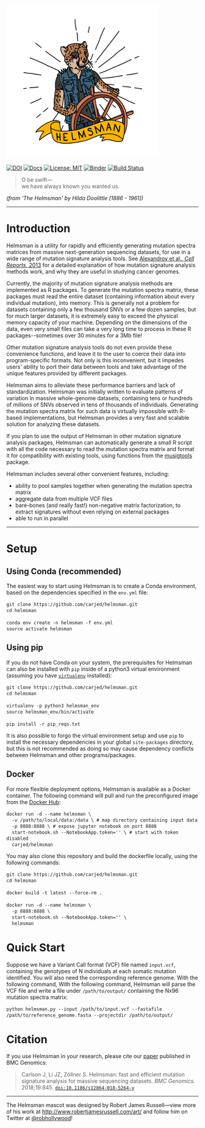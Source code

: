 <img src="https://raw.githubusercontent.com/carjed/helmsman/master/assets/Helmsman_white_bg.png" width="400" height="400">

[![DOI](https://zenodo.org/badge/136064814.svg)](https://zenodo.org/badge/latestdoi/136064814) [![Docs](https://img.shields.io/badge/docs-latest-blue.svg)](http://www.jedidiahcarlson.com/docs/helmsman) [![License: MIT](https://img.shields.io/badge/license-MIT-blue.svg?style=flat)](https://opensource.org/licenses/MIT) [![Binder](https://img.shields.io/badge/launch-binder-d06681.svg?style=flat)](https://mybinder.org/v2/gh/carjed/helmsman/master) [![Build Status](https://travis-ci.org/carjed/helmsman.svg?branch=master)](https://travis-ci.org/carjed/helmsman)

> O be swift—<br />
we have always known you wanted us.

_(from 'The Helmsman' by Hilda Doolittle [1886 - 1961])_

------------------------------------

# Introduction

Helmsman is a utility for rapidly and efficiently generating mutation spectra matrices from massive next-generation sequencing datasets, for use in a wide range of mutation signature analysis tools. See [Alexandrov et al., _Cell Reports_, 2013](https://www.ncbi.nlm.nih.gov/pmc/articles/PMC3588146/) for a detailed explanation of how mutation signature analysis methods work, and why they are useful in studying cancer genomes.

Currently, the majority of mutation signature analysis methods are implemented as R packages. To generate the mutation spectra matrix, these packages must read the entire dataset (containing information about every individual mutation), into memory. This is generally not a problem for datasets containing only a few thousand SNVs or a few dozen samples, but for much larger datasets, it is extremely easy to exceed the physical memory capacity of your machine. Depending on the dimensions of the data, even very small files can take a very long time to process in these R packages--sometimes over 30 minutes for a 3Mb file!

Other mutation signature analysis tools do not even provide these convenience functions, and leave it to the user to coerce their data into program-specific formats. Not only is this inconvenient, but it impedes users' ability to port their data between tools and take advantage of the unique features provided by different packages.

Helmsman aims to alleviate these performance barriers and lack of standardization. Helmsman was initially written to evaluate patterns of variation in massive whole-genome datasets, containing tens or hundreds of millions of SNVs observed in tens of thousands of individuals. Generating the mutation spectra matrix for such data is virtually impossible with R-based implementations, but Helmsman provides a very fast and scalable solution for analyzing these datasets.

If you plan to use the output of Helmsman in other mutation signature analysis packages, Helmsman can automatically generate a small R script with all the code necessary to read the mutation spectra matrix and format it for compatibility with existing tools, using functions from the [musigtools](https://github.com/carjed/musigtools) package.

Helmsman includes several other convenient features, including:

- ability to pool samples together when generating the mutation spectra matrix
- aggregate data from multiple VCF files
- bare-bones (and really fast!) non-negative matrix factorization, to extract signatures without even relying on external packages
- able to run in parallel

------------------------------------

# Setup

## Using Conda (recommended)

The easiest way to start using Helmsman is to create a Conda environment, based on the dependencies specified in the `env.yml` file:

```{sh}
git clone https://github.com/carjed/helmsman.git
cd helmsman

conda env create -n helmsman -f env.yml
source activate helmsman
```

## Using pip

If you do not have Conda on your system, the prerequisites for Helmsman can also be installed with `pip` inside of a python3 virtual environment (assuming you have [`virtualenv`](https://virtualenv.pypa.io/en/latest/) installed):

```{sh}
git clone https://github.com/carjed/helmsman.git
cd helmsman

virtualenv -p python3 helmsman_env
source helmsman_env/bin/activate

pip install -r pip_reqs.txt
```

It is also possible to forgo the virtual environment setup and use `pip` to install the necessary dependencies in your global `site-packages` directory, but this is not recommended as doing so may cause dependency conflicts between Helmsman and other programs/packages.

## Docker

For more flexible deployment options, Helmsman is available as a Docker container. The following command will pull and run the preconfigured image from the [Docker Hub](https://hub.docker.com/):

```
docker run -d --name helmsman \
  -v /path/to/local/data:/data \ # map directory containing input data
  -p 8888:8888 \ # expose jupyter notebook on port 8888
  start-notebook.sh --NotebookApp.token='' \ # start with token disabled
  carjed/helmsman
```

You may also clone this repository and build the dockerfile locally, using the following commands:

```{sh}
git clone https://github.com/carjed/helmsman.git
cd helmsman

docker build -t latest --force-rm .

docker run -d --name helmsman \
  -p 8888:8888 \
  start-notebook.sh --NotebookApp.token='' \
  helmsman
```

# Quick Start

Suppose we have a Variant Call format (VCF) file named `input.vcf`, containing the genotypes of N individuals at each somatic mutation identified. You will also need the corresponding reference genome. With the following command, With the following command, Helmsman will parse the VCF file and write a file under `/path/to/output/` containing the Nx96 mutation spectra matrix:

```{sh}
python helmsman.py --input /path/to/input.vcf --fastafile /path/to/reference_genome.fasta --projectdir /path/to/output/
```

# Citation
If you use Helmsman in your research, please cite our [paper](https://bmcgenomics.biomedcentral.com/articles/10.1186/s12864-018-5264-y) published in BMC Genomics:

> Carlson J, Li JZ, Z&ouml;llner S. Helmsman: fast and efficient mutation signature analysis for massive sequencing datasets. *BMC Genomics.* 2018;19:845. [`doi:10.1186/s12864-018-5264-y`](http://dx.doi.org/10.1186/s12864-018-5264-y)

-------------

The Helmsman mascot was designed by Robert James Russell—view more of his work at http://www.robertjamesrussell.com/art/ and follow him on Twitter at [@robhollywood](https://twitter.com/robhollywood)!

